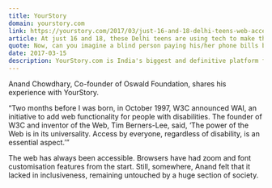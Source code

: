 ```yaml
---
title: YourStory
domain: yourstory.com
link: https://yourstory.com/2017/03/just-16-and-18-delhi-teens-web-accessible-dyslexics-visually-impaired/
article: At just 16 and 18, these Delhi teens are using tech to make the web accessible to dyslexics and the visually impaired
quote: Now, can you imagine a blind person paying his/her phone bills by talking to Shravan? Ain't that progress?
date: 2017-03-15
description: YourStory.com is India's biggest and definitive platform for startups and entrepreneurs related stories, resources, research reports and analysis of the startup ecosystem.
---
```


Anand Chowdhary, Co-founder of Oswald Foundation, shares his experience with YourStory.

“Two months before I was born, in October 1997, W3C announced WAI, an initiative to add web functionality for people with disabilities. The founder of W3C and inventor of the Web, Tim Berners-Lee, said, ‘The power of the Web is in its universality. Access by everyone, regardless of disability, is an essential aspect.’”

The web has always been accessible. Browsers have had zoom and font customisation features from the start. Still, somewhere, Anand felt that it lacked in inclusiveness, remaining untouched by a huge section of society.